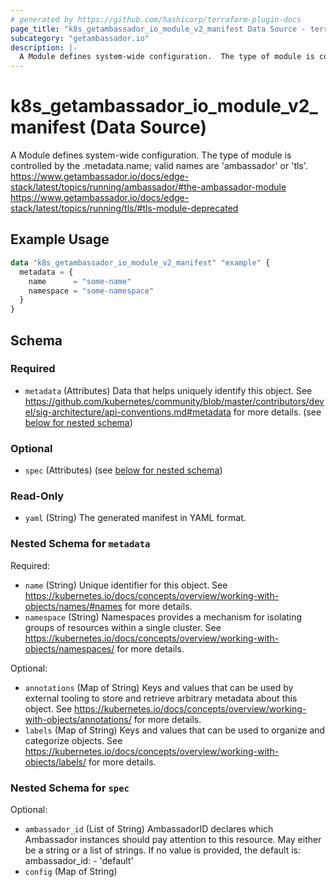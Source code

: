 ```yaml
---
# generated by https://github.com/hashicorp/terraform-plugin-docs
page_title: "k8s_getambassador_io_module_v2_manifest Data Source - terraform-provider-k8s"
subcategory: "getambassador.io"
description: |-
  A Module defines system-wide configuration.  The type of module is controlled by the .metadata.name; valid names are 'ambassador' or 'tls'.  https://www.getambassador.io/docs/edge-stack/latest/topics/running/ambassador/#the-ambassador-module https://www.getambassador.io/docs/edge-stack/latest/topics/running/tls/#tls-module-deprecated
---
```


# k8s_getambassador_io_module_v2_manifest (Data Source)

A Module defines system-wide configuration.  The type of module is controlled by the .metadata.name; valid names are 'ambassador' or 'tls'.  https://www.getambassador.io/docs/edge-stack/latest/topics/running/ambassador/#the-ambassador-module https://www.getambassador.io/docs/edge-stack/latest/topics/running/tls/#tls-module-deprecated

## Example Usage

```terraform
data "k8s_getambassador_io_module_v2_manifest" "example" {
  metadata = {
    name      = "some-name"
    namespace = "some-namespace"
  }
}
```

<!-- schema generated by tfplugindocs -->
## Schema

### Required

- `metadata` (Attributes) Data that helps uniquely identify this object. See https://github.com/kubernetes/community/blob/master/contributors/devel/sig-architecture/api-conventions.md#metadata for more details. (see [below for nested schema](#nestedatt--metadata))

### Optional

- `spec` (Attributes) (see [below for nested schema](#nestedatt--spec))

### Read-Only

- `yaml` (String) The generated manifest in YAML format.

<a id="nestedatt--metadata"></a>
### Nested Schema for `metadata`

Required:

- `name` (String) Unique identifier for this object. See https://kubernetes.io/docs/concepts/overview/working-with-objects/names/#names for more details.
- `namespace` (String) Namespaces provides a mechanism for isolating groups of resources within a single cluster. See https://kubernetes.io/docs/concepts/overview/working-with-objects/namespaces/ for more details.

Optional:

- `annotations` (Map of String) Keys and values that can be used by external tooling to store and retrieve arbitrary metadata about this object. See https://kubernetes.io/docs/concepts/overview/working-with-objects/annotations/ for more details.
- `labels` (Map of String) Keys and values that can be used to organize and categorize objects. See https://kubernetes.io/docs/concepts/overview/working-with-objects/labels/ for more details.


<a id="nestedatt--spec"></a>
### Nested Schema for `spec`

Optional:

- `ambassador_id` (List of String) AmbassadorID declares which Ambassador instances should pay attention to this resource.  May either be a string or a list of strings.  If no value is provided, the default is:  ambassador_id: - 'default'
- `config` (Map of String)
